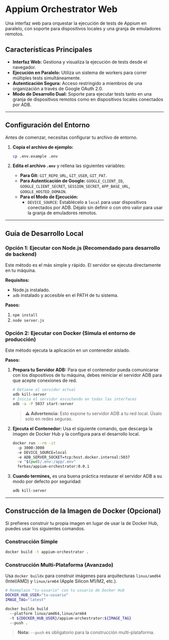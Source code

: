 # Appium Orchestrator Web

Una interfaz web para orquestar la ejecución de tests de Appium en paralelo, con soporte para dispositivos locales y una granja de emuladores remotos.

## Características Principales
- **Interfaz Web:** Gestiona y visualiza la ejecución de tests desde el navegador.
- **Ejecución en Paralelo:** Utiliza un sistema de workers para correr múltiples tests simultáneamente.
- **Autenticación Segura:** Acceso restringido a miembros de una organización a través de Google OAuth 2.0.
- **Modo de Desarrollo Dual:** Soporte para ejecutar tests tanto en una granja de dispositivos remotos como en dispositivos locales conectados por ADB.

---

## Configuración del Entorno

Antes de comenzar, necesitas configurar tu archivo de entorno.

1.  **Copia el archivo de ejemplo:**
    ```bash
    cp .env.example .env
    ```
2.  **Edita el archivo `.env`** y rellena las siguientes variables:

    -   **Para Git:** `GIT_REPO_URL`, `GIT_USER`, `GIT_PAT`.
    -   **Para Autenticación de Google:** `GOOGLE_CLIENT_ID`, `GOOGLE_CLIENT_SECRET`, `SESSION_SECRET`, `APP_BASE_URL`, `GOOGLE_HOSTED_DOMAIN`.
    -   **Para el Modo de Ejecución:**
        -   `DEVICE_SOURCE`: Establécelo a `local` para usar dispositivos conectados por ADB. Déjalo sin definir o con otro valor para usar la granja de emuladores remotos.

---

## Guía de Desarrollo Local

### Opción 1: Ejecutar con Node.js (Recomendado para desarrollo de backend)

Este método es el más simple y rápido. El servidor se ejecuta directamente en tu máquina.

**Requisitos:**
- Node.js instalado.
- `adb` instalado y accesible en el PATH de tu sistema.

**Pasos:**
1.  `npm install`
2.  `node server.js`

### Opción 2: Ejecutar con Docker (Simula el entorno de producción)

Este método ejecuta la aplicación en un contenedor aislado.

**Pasos:**

1.  **Prepara tu Servidor ADB:** Para que el contenedor pueda comunicarse con los dispositivos de tu máquina, debes reiniciar el servidor ADB para que acepte conexiones de red.
    ```bash
    # Detiene el servidor actual
    adb kill-server
    # Inicia el servidor escuchando en todas las interfaces
    adb -a -P 5037 start-server
    ```
    > **⚠️ Advertencia:** Esto expone tu servidor ADB a tu red local. Úsalo solo en redes seguras.

2.  **Ejecuta el Contenedor:** Usa el siguiente comando, que descarga la imagen de Docker Hub y la configura para el desarrollo local.
    ```bash
    docker run --rm -it 
      -p 3000:3000 
      -e DEVICE_SOURCE=local 
      -e ADB_SERVER_SOCKET=tcp:host.docker.internal:5037 
      -v "$(pwd)/.env:/app/.env" 
      ferbas/appium-orchestrator:0.0.1
    ```

3.  **Cuando termines,** es una buena práctica restaurar el servidor ADB a su modo por defecto por seguridad:
    ```bash
    adb kill-server
    ```

---

## Construcción de la Imagen de Docker (Opcional)

Si prefieres construir tu propia imagen en lugar de usar la de Docker Hub, puedes usar los siguientes comandos.

### Construcción Simple
```bash
docker build -t appium-orchestrator .
```

### Construcción Multi-Plataforma (Avanzado)

Usa `docker buildx` para construir imágenes para arquitecturas `linux/amd64` (Intel/AMD) y `linux/arm64` (Apple Silicon M1/M2, etc.).

```bash
# Reemplaza "tu-usuario" con tu usuario de Docker Hub
DOCKER_HUB_USER="tu-usuario"
IMAGE_TAG="latest"

docker buildx build 
  --platform linux/amd64,linux/arm64 
  -t ${DOCKER_HUB_USER}/appium-orchestrator:${IMAGE_TAG} 
  --push .
```
> **Nota:** `--push` es obligatorio para la construcción multi-plataforma.

```
